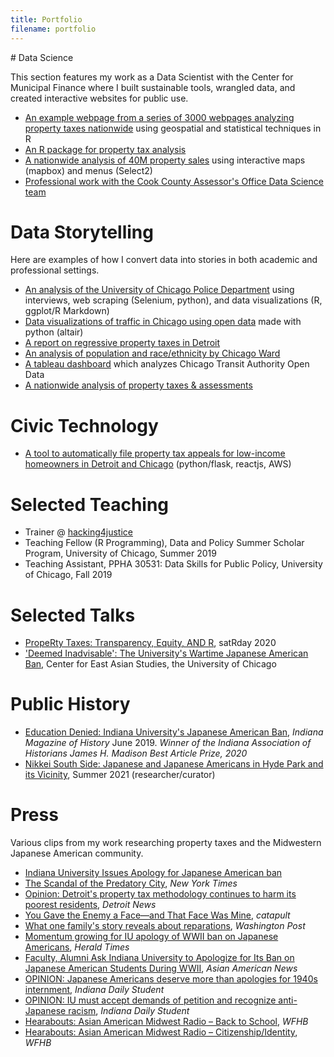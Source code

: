 ```yaml
---
title: Portfolio
filename: portfolio
---
```

<head>
    <!-- Global site tag (gtag.js) - Google Analytics -->
    <script async src="https://www.googletagmanager.com/gtag/js?id=UA-178459008-1"></script>
    <script>
    window.dataLayer = window.dataLayer || [];
    function gtag(){dataLayer.push(arguments);}
    gtag('js', new Date());
    gtag('config', 'UA-178459008-1');
    </script>
</head>
# Data Science

This section features my work as a Data Scientist with the Center for Municipal Finance where I built sustainable tools, wrangled data, and created interactive websites for public use.

- [An example webpage from a series of 3000 webpages analyzing property taxes nationwide](https://s3.us-east-2.amazonaws.com/propertytaxdata.uchicago.edu/nationwide_reports/web/Hennepin%20County_Minnesota.html) using geospatial and statistical techniques in R
- [An R package for property tax analysis](/cmfproperty)
- [A nationwide analysis of 40M property sales](example_nationwide.html) using interactive maps (mapbox) and menus (Select2) 
- [Professional work with the Cook County Assessor's Office Data Science team](https://gitlab.com/users/erhlango/activity)

# Data Storytelling

Here are examples of how I convert data into stories in both academic and professional settings.

- [An analysis of the University of Chicago Police Department](/UCPD) using interviews, web scraping (Selenium, python), and data visualizations (R, ggplot/R Markdown)
- [Data visualizations of traffic in Chicago using open data](/Chicago-Congestion) made with python (altair)
- [A report on regressive property taxes in Detroit](https://harris.uchicago.edu/files/evalrespropertytaxasdetroit20162018.pdf)
- [An analysis of population and race/ethnicity by Chicago Ward](https://erhla.github.io/chicago-population-ward/Estimates.html)
- [A tableau dashboard](https://public.tableau.com/profile/eric.langowski#!/vizhome/dashboard_15800765006860/Dashboard1) which analyzes Chicago Transit Authority Open Data
- [A nationwide analysis of property taxes & assessments](https://propertytaxproject.uchicago.edu/)

# Civic Technology

- [A tool to automatically file property tax appeals for low-income homeowners in Detroit and Chicago](https://github.com/erhla/ptap) (python/flask, reactjs, AWS)

# Selected Teaching

- Trainer @ [hacking4justice](https://hacking4justice.org/team)
- Teaching Fellow (R Programming), Data and Policy Summer Scholar Program, University of Chicago, Summer 2019
- Teaching Assistant, PPHA 30531: Data Skills for Public Policy, University of Chicago, Fall 2019

# Selected Talks

- [PropeRty Taxes:
 Transparency, Equity, AND R](https://chicago2020.satrdays.org/), satRday 2020
- ['Deemed Inadvisable': The University's Wartime Japanese American Ban](https://www.youtube.com/watch?v=12VL8BytcUM), Center for East Asian Studies, the University of Chicago

# Public History

- [Education Denied: Indiana University's Japanese American Ban](https://www.jstor.org/stable/10.2979/indimagahist.115.2.01), *Indiana Magazine of History* June 2019. *Winner of the Indiana Association of Historians James H. Madison Best Article Prize, 2020* 
- [Nikkei South Side: Japanese and Japanese Americans in Hyde Park and its Vicinity](https://www.lib.uchicago.edu/scrc/exhibits/upcoming-exhibits/), Summer 2021 (researcher/curator)

# Press

Various clips from my work researching property taxes and the Midwestern Japanese American community.

- [Indiana University Issues Apology for Japanese American ban](https://president.iu.edu/speeches/statements/2020/07-22-response-to-wwii-japanese-american-student-ban.html)
- [The Scandal of the Predatory City](https://www.nytimes.com/2020/06/11/opinion/coronavirus-cities-property-taxes.html?action=click&module=Opinion&pgtype=Homepage), *New York Times*
- [Opinion: Detroit's property tax methodology continues to harm its poorest residents](https://www.detroitnews.com/story/opinion/2020/03/11/opinion-detroits-property-tax-methodology-continues-harm-its-poorest-residents/4976195002/), *Detroit News*
- [You Gave the Enemy a Face—and That Face Was Mine](https://catapult.co/stories/you-gave-the-enemy-a-faceand-that-face-was-mine-racism-and-fearmongering-in-the-time-of-covid19-jami-nakamura-lin), *catapult*
- [What one family's story reveals about reparations](https://www.washingtonpost.com/graphics/2020/business/reparations-slavery-japanese-american-internment/), *Washington Post*
- [Momentum growing for IU apology of WWII ban on Japanese Americans](https://www.hoosiertimes.com/herald_times_online/news/iu/momentum-growing-for-iu-apology-of-wwii-ban-on-japanese/article_fad151de-5742-11ea-b8f5-cf8f8ba66513.html), *Herald Times*
- [Faculty, Alumni Ask Indiana University to Apologize for Its Ban on Japanese American Students During WWII](https://asamnews.com/2020/02/19/faculty-alumni-ask-indiana-university-to-apologize-for-its-ban-on-japanese-american-students-during-wwii/), *Asian American News*
- [OPINION: Japanese Americans deserve more than apologies for 1940s internment](https://www.idsnews.com/article/2020/02/opinion-japanese-americans-deserve-more-than-apologies-for-1940s-internment), *Indiana Daily Student*
- [OPINION: IU must accept demands of petition and recognize anti-Japanese racism](https://www.idsnews.com/article/2020/02/opinion-iu-must-accept-demands-of-petition-and-recognize-anti-japanese-racism), *Indiana Daily Student*
- [Hearabouts: Asian American Midwest Radio – Back to School](https://wfhb.org/public-affairs/hearabouts/hearabouts-asian-american-midwest-radio-back-to-school/), *WFHB*
- [Hearabouts: Asian American Midwest Radio – Citizenship/Identity](https://wfhb.org/public-affairs/hearabouts-asian-american-midwest-radio-citizenship-identity/), *WFHB*

